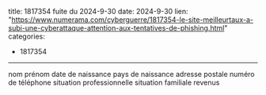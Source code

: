  
title: 1817354 fuite du 2024-9-30
date: 2024-9-30
lien: "https://www.numerama.com/cyberguerre/1817354-le-site-meilleurtaux-a-subi-une-cyberattaque-attention-aux-tentatives-de-phishing.html"
categories:
  - 1817354
---

nom
prénom
date de naissance
pays de naissance
adresse postale
numéro de téléphone
situation professionnelle
situation familiale
revenus

